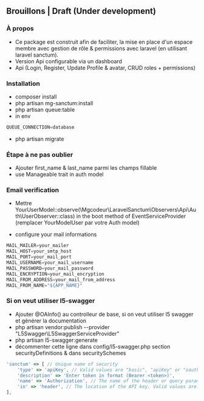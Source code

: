 ## Brouillons | Draft (Under development)

### À propos
- Ce package est construit afin de faciliter, la mise en place d'un espace membre avec gestion de rôle & permissions avec laravel (en utilisant laravel sanctum).
- Version Api configurable via un dashboard
- Api (Login, Register, Update Profile & avatar, CRUD roles + permissions)

### Installation
- composer install
- php artisan mg-sanctum:install
- php artisan queue:table
- in env 

````javascript
QUEUE_CONNECTION=database
````
- php artisan migrate

### Étape à ne pas oublier
- Ajouter first_name & last_name parmi les champs fillable
- use Manageable trait in auth model

### Email verification
- Mettre YourUserModel::observe(\Mgcodeur\LaravelSanctum\Observers\Api\Auth\UserObserver::class) in the boot method of EventServiceProvider (remplacer YourModelUser par votre Auth model)

- configure your mail informations

````javascript
MAIL_MAILER=your_mailer
MAIL_HOST=your_smtp_host
MAIL_PORT=your_mail_port
MAIL_USERNAME=your_mail_username
MAIL_PASSWORD=your_mail_password
MAIL_ENCRYPTION=your_mail_encryption
MAIL_FROM_ADDRESS=your_mail_from_address
MAIL_FROM_NAME="${APP_NAME}"

````

### Si on veut utiliser l5-swagger
- Ajouter @OAInfo() au controlleur de base, si on veut utiliser l5 swagger et générer la documentation
- php artisan vendor:publish --provider "L5Swagger\L5SwaggerServiceProvider"
- php artisan l5-swagger:generate
- décommenter cette ligne dans config/l5-swagger.php section securityDefinitions & dans securitySchemes


````javascript
'sanctum' => [ // Unique name of security
    'type' => 'apiKey', // Valid values are "basic", "apiKey" or "oauth2".
    'description' => 'Enter token in format (Bearer <token>)',
    'name' => 'Authorization', // The name of the header or query parameter to be used.
    'in' => 'header', // The location of the API key. Valid values are "query" or "header".
],
````